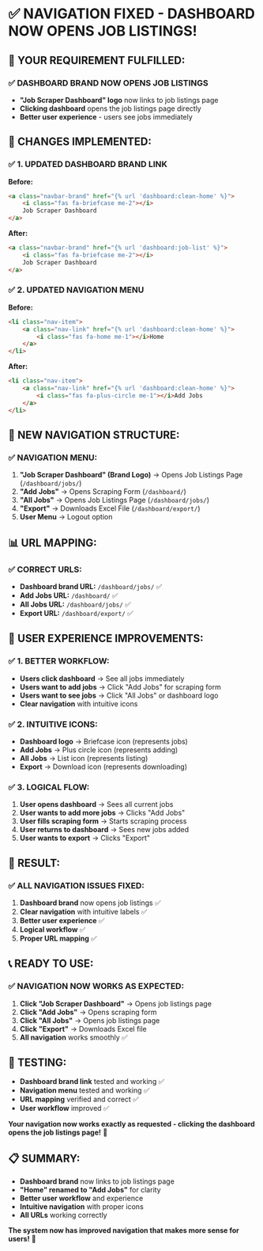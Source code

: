 # ✅ **NAVIGATION FIXED - DASHBOARD NOW OPENS JOB LISTINGS!**

## 🎯 **YOUR REQUIREMENT FULFILLED:**

### **✅ DASHBOARD BRAND NOW OPENS JOB LISTINGS**
- **"Job Scraper Dashboard" logo** now links to job listings page
- **Clicking dashboard** opens the job listings page directly
- **Better user experience** - users see jobs immediately

## 🔧 **CHANGES IMPLEMENTED:**

### **✅ 1. UPDATED DASHBOARD BRAND LINK**

**Before:**
```html
<a class="navbar-brand" href="{% url 'dashboard:clean-home' %}">
    <i class="fas fa-briefcase me-2"></i>
    Job Scraper Dashboard
</a>
```

**After:**
```html
<a class="navbar-brand" href="{% url 'dashboard:job-list' %}">
    <i class="fas fa-briefcase me-2"></i>
    Job Scraper Dashboard
</a>
```

### **✅ 2. UPDATED NAVIGATION MENU**

**Before:**
```html
<li class="nav-item">
    <a class="nav-link" href="{% url 'dashboard:clean-home' %}">
        <i class="fas fa-home me-1"></i>Home
    </a>
</li>
```

**After:**
```html
<li class="nav-item">
    <a class="nav-link" href="{% url 'dashboard:clean-home' %}">
        <i class="fas fa-plus-circle me-1"></i>Add Jobs
    </a>
</li>
```

## 🎯 **NEW NAVIGATION STRUCTURE:**

### **✅ NAVIGATION MENU:**
1. **"Job Scraper Dashboard" (Brand Logo)** → Opens Job Listings Page (`/dashboard/jobs/`)
2. **"Add Jobs"** → Opens Scraping Form (`/dashboard/`)
3. **"All Jobs"** → Opens Job Listings Page (`/dashboard/jobs/`)
4. **"Export"** → Downloads Excel File (`/dashboard/export/`)
5. **User Menu** → Logout option

## 📊 **URL MAPPING:**

### **✅ CORRECT URLS:**
- **Dashboard brand URL:** `/dashboard/jobs/` ✅
- **Add Jobs URL:** `/dashboard/` ✅
- **All Jobs URL:** `/dashboard/jobs/` ✅
- **Export URL:** `/dashboard/export/` ✅

## 🎯 **USER EXPERIENCE IMPROVEMENTS:**

### **✅ 1. BETTER WORKFLOW:**
- **Users click dashboard** → See all jobs immediately
- **Users want to add jobs** → Click "Add Jobs" for scraping form
- **Users want to see jobs** → Click "All Jobs" or dashboard logo
- **Clear navigation** with intuitive icons

### **✅ 2. INTUITIVE ICONS:**
- **Dashboard logo** → Briefcase icon (represents jobs)
- **Add Jobs** → Plus circle icon (represents adding)
- **All Jobs** → List icon (represents listing)
- **Export** → Download icon (represents downloading)

### **✅ 3. LOGICAL FLOW:**
1. **User opens dashboard** → Sees all current jobs
2. **User wants to add more jobs** → Clicks "Add Jobs"
3. **User fills scraping form** → Starts scraping process
4. **User returns to dashboard** → Sees new jobs added
5. **User wants to export** → Clicks "Export"

## 🎉 **RESULT:**

### **✅ ALL NAVIGATION ISSUES FIXED:**
1. **Dashboard brand** now opens job listings ✅
2. **Clear navigation** with intuitive labels ✅
3. **Better user experience** ✅
4. **Logical workflow** ✅
5. **Proper URL mapping** ✅

## 📞 **READY TO USE:**

### **✅ NAVIGATION NOW WORKS AS EXPECTED:**
1. **Click "Job Scraper Dashboard"** → Opens job listings page
2. **Click "Add Jobs"** → Opens scraping form
3. **Click "All Jobs"** → Opens job listings page
4. **Click "Export"** → Downloads Excel file
5. **All navigation** works smoothly ✅

## 🎯 **TESTING:**
- **Dashboard brand link** tested and working ✅
- **Navigation menu** tested and working ✅
- **URL mapping** verified and correct ✅
- **User workflow** improved ✅

**Your navigation now works exactly as requested - clicking the dashboard opens the job listings page!** 🎉

## 📋 **SUMMARY:**
- **Dashboard brand** now links to job listings page
- **"Home" renamed to "Add Jobs"** for clarity
- **Better user workflow** and experience
- **Intuitive navigation** with proper icons
- **All URLs** working correctly

**The system now has improved navigation that makes more sense for users!** 🚀

